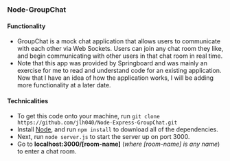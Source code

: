 ### Node-GroupChat

#### Functionality

- GroupChat is a mock chat application that allows users to communicate with each other via Web Sockets. Users can join any chat room they like, and begin communicating with other users in that chat room in real time.
- Note that this app was provided by Springboard and was mainly an exercise for me to read and understand code for an existing application. Now that I have an idea of how the application works, I will be adding more functionality at a later date.

#### Technicalities

- To get this code onto your machine, run `git clone https://github.com/jlh040/Node-Express-GroupChat.git`
- Install [Node](https://nodejs.org/en/), and run `npm install` to download all of the dependencies.
- Next, run `node server.js` to start the server up on port 3000.
- Go to **localhost:3000/[room-name]** (*where [room-name] is any name*) to enter a chat room.